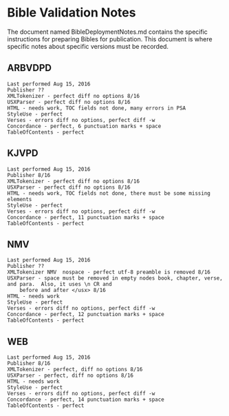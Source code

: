 Bible Validation Notes
======================

The document named BibleDeploymentNotes.md contains the specific instructions for preparing Bibles for
publication.  This document is where specific notes about specific versions must be recorded.

ARBVDPD
-------
 
	Last performed Aug 15, 2016
	Publisher ??
	XMLTokenizer - perfect diff no options 8/16
	USXParser - perfect diff no options 8/16
	HTML - needs work, TOC fields not done, many errors in PSA
	StyleUse - perfect
	Verses - errors diff no options, perfect diff -w
	Concordance - perfect, 6 punctuation marks + space
	TableOfContents - perfect

KJVPD
-----

	
	Last performed Aug 15, 2016
	Publisher 8/16
	XMLTokenizer - perfect diff no options 8/16
	USXParser - perfect diff no options 8/16
	HTML - needs work, TOC fields not done, there must be some missing elements
	StyleUse - perfect
	Verses - errors diff no options, perfect diff -w
	Concordance - perfect, 11 punctuation marks + space
	TableOfContents - perfect

NMV
---

	Last performed Aug 15, 2016
	Publisher ??
	XMLTokenizer NMV  nospace - perfect utf-8 preamble is removed 8/16
	USXParser - space must be removed in empty nodes book, chapter, verse, and para.  Also, it uses \n CR and 
		before and after </usx> 8/16
	HTML - needs work
	StyleUse - perfect
	Verses - errors diff no options, perfect diff -w
	Concordance - perfect, 12 punctuation marks + space
	TableOfContents - perfect

WEB
---

	Last performed Aug 15, 2016
	Publisher 8/16	
	XMLTokenizer - perfect, diff no options 8/16
	USXParser - perfect, diff no options 8/16
	HTML - needs work
	StyleUse - perfect
	Verses - errors diff no options, perfect diff -w
	Concordance - perfect, 14 punctuation marks + space
	TableOfContents - perfect